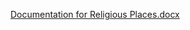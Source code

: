 [Documentation for Religious Places.docx](https://github.com/indicwiki-iiit/Religious-Places/files/8747942/Documentation.for.Religious.Places.docx)
